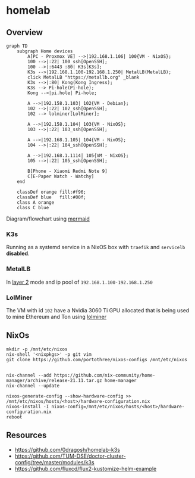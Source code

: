# homelab


## Overview

```mermaid
graph TD
	subgraph Home devices
		A[PC - Proxmox VE] -->|192.168.1.106| 100{VM - NixOS};
		100 -->|:22| 100_ssh[OpenSSH];
		100 -->|:6443 :80| K3s[K3s];
		K3s -->|192.168.1.100-192.168.1.250| MetalLB(MetalLB);
		click MetalLB "https://metallb.org" _blank
		K3s -->|:80| Kong(Kong Ingress);
		K3s --> Pi-hole(Pi-hole);
		Kong -->|pi.hole| Pi-hole;
		
		A -->|192.158.1.103| 102{VM - Debian};
		102 -->|:22| 102_ssh[OpenSSH];
		102 --> lolminer[LolMiner];
		
		A -->|192.158.1.104| 103{VM - NixOS};
		103 -->|:22| 103_ssh[OpenSSH];
		
		A -->|192.168.1.105| 104{VM - NixOS};
		104 -->|:22| 104_ssh[OpenSSH];
		
		A -->|192.168.1.1114| 105{VM - NixOS};
		105 -->|:22| 105_ssh[OpenSSH];
		
		B[Phone - Xiaomi Redmi Note 9]
		C[E-Paper Watch - Watchy]
	end
	
	classDef orange fill:#f96;
	classDef blue	fill:#00f;
	class A orange
	class C blue
```

Diagram/flowchart using [mermaid](https://github.com/mermaid-js/mermaid)

### K3s

Running as a systemd service in a NixOS box with `traefik` and `servicelb` **disabled**.

### MetalLB

In [layer 2](https://metallb.org/concepts/layer2/) mode and ip pool of `192.168.1.100-192.168.1.250`

### LolMiner

The VM with id `102` have a Nvidia 3060 Ti GPU allocated that is being used to mine Ethereum and Ton using [lolminer](https://github.com/Lolliedieb/lolMiner-releases)

## NixOs

```
mkdir -p /mnt/etc/nixos
nix-shell '<nixpkgs>' -p git vim
git clone https://github.com/portothree/nixos-configs /mnt/etc/nixos


nix-channel --add https://github.com/nix-community/home-manager/archive/release-21.11.tar.gz home-manager
nix-channel --update

nixos-generate-config --show-hardware-config >> /mnt/etc/nixos/hosts/<host>/hardware-configuration.nix
nixos-install -I nixos-config=/mnt/etc/nixos/hosts/<host>/hardware-configuration.nix
reboot
```

## Resources

- https://github.com/0dragosh/homelab-k3s
- https://github.com/TUM-DSE/doctor-cluster-config/tree/master/modules/k3s
- https://github.com/fluxcd/flux2-kustomize-helm-example

